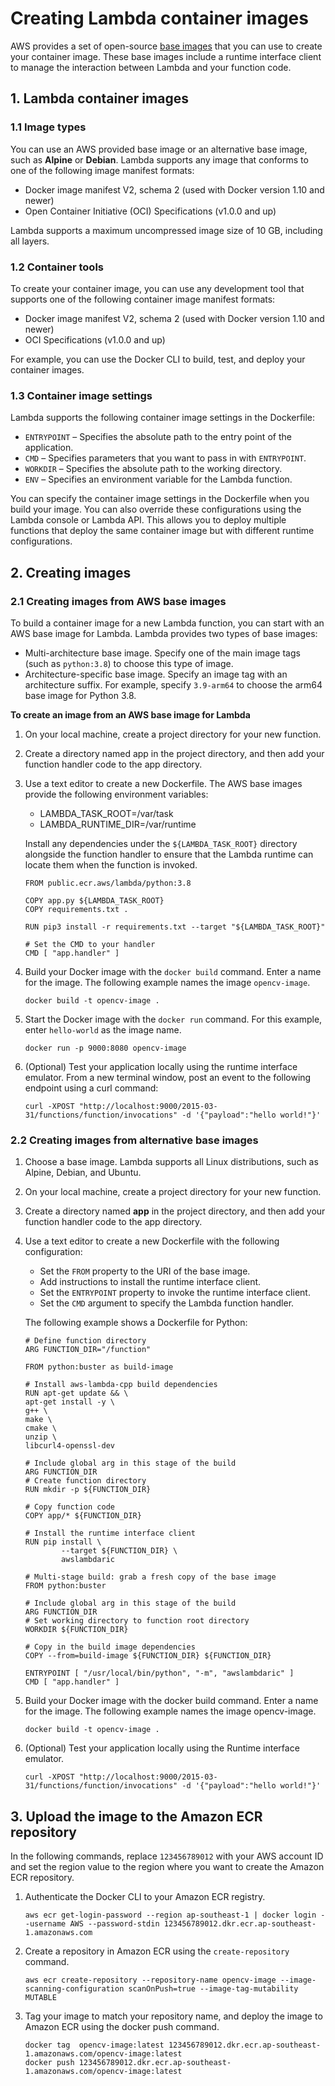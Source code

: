 # Creating Lambda container images

AWS provides a set of open-source [base images](https://docs.aws.amazon.com/lambda/latest/dg/runtimes-images.html#runtimes-images-lp) that you can use to create your container image. These base images include a runtime interface client to manage the interaction between Lambda and your function code.

## 1. Lambda container images
### 1.1 Image types

You can use an AWS provided base image or an alternative base image, such as **Alpine** or **Debian**. Lambda supports any image that conforms to one of the following image manifest formats:

- Docker image manifest V2, schema 2 (used with Docker version 1.10 and newer)
- Open Container Initiative (OCI) Specifications (v1.0.0 and up)

Lambda supports a maximum uncompressed image size of 10 GB, including all layers.

### 1.2 Container tools

To create your container image, you can use any development tool that supports one of the following container image manifest formats:

- Docker image manifest V2, schema 2 (used with Docker version 1.10 and newer)
- OCI Specifications (v1.0.0 and up)

For example, you can use the Docker CLI to build, test, and deploy your container images.

### 1.3 Container image settings

Lambda supports the following container image settings in the Dockerfile:

- `ENTRYPOINT` – Specifies the absolute path to the entry point of the application.
- `CMD` – Specifies parameters that you want to pass in with `ENTRYPOINT`.
- `WORKDIR` – Specifies the absolute path to the working directory.
- `ENV` – Specifies an environment variable for the Lambda function.

You can specify the container image settings in the Dockerfile when you build your image. You can also override these configurations using the Lambda console or Lambda API. This allows you to deploy multiple functions that deploy the same container image but with different runtime configurations.

## 2. Creating images
### 2.1 Creating images from AWS base images
To build a container image for a new Lambda function, you can start with an AWS base image for Lambda. Lambda provides two types of base images:

- Multi-architecture base image. Specify one of the main image tags (such as `python:3.8`) to choose this type of image.
- Architecture-specific base image.
    Specify an image tag with an architecture suffix. For example, specify `3.9-arm64` to choose the arm64 base image for Python 3.8.

**To create an image from an AWS base image for Lambda**

1. On your local machine, create a project directory for your new function.
2. Create a directory named app in the project directory, and then add your function handler code to the app directory.
3. Use a text editor to create a new Dockerfile.
   The AWS base images provide the following environment variables:

    - LAMBDA_TASK_ROOT=/var/task
    - LAMBDA_RUNTIME_DIR=/var/runtime

    Install any dependencies under the `${LAMBDA_TASK_ROOT}` directory alongside the function handler to ensure that the Lambda runtime can locate them when the function is invoked.

    ```
    FROM public.ecr.aws/lambda/python:3.8

    COPY app.py ${LAMBDA_TASK_ROOT}
    COPY requirements.txt .

    RUN pip3 install -r requirements.txt --target "${LAMBDA_TASK_ROOT}"

    # Set the CMD to your handler
    CMD [ "app.handler" ]
    ```
4. Build your Docker image with the `docker build` command. Enter a name for the image. The following example names the image `opencv-image`.
    ```
    docker build -t opencv-image .
    ```

5. Start the Docker image with the `docker run` command. For this example, enter `hello-world` as the image name.
    ```
    docker run -p 9000:8080 opencv-image 
    ```
6. (Optional) Test your application locally using the runtime interface emulator. From a new terminal window, post an event to the following endpoint using a curl command:
    ```
    curl -XPOST "http://localhost:9000/2015-03-31/functions/function/invocations" -d '{"payload":"hello world!"}'
    ```

### 2.2 Creating images from alternative base images

1. Choose a base image. Lambda supports all Linux distributions, such as Alpine, Debian, and Ubuntu.
2. On your local machine, create a project directory for your new function.
3. Create a directory named **app** in the project directory, and then add your function handler code to the app directory.

4. Use a text editor to create a new Dockerfile with the following configuration:
    - Set the `FROM` property to the URI of the base image.
    - Add instructions to install the runtime interface client.
    - Set the `ENTRYPOINT` property to invoke the runtime interface client.
    - Set the `CMD` argument to specify the Lambda function handler.

    The following example shows a Dockerfile for Python:
    ```
    # Define function directory
    ARG FUNCTION_DIR="/function"

    FROM python:buster as build-image

    # Install aws-lambda-cpp build dependencies
    RUN apt-get update && \
    apt-get install -y \
    g++ \
    make \
    cmake \
    unzip \
    libcurl4-openssl-dev

    # Include global arg in this stage of the build
    ARG FUNCTION_DIR
    # Create function directory
    RUN mkdir -p ${FUNCTION_DIR}

    # Copy function code
    COPY app/* ${FUNCTION_DIR}

    # Install the runtime interface client
    RUN pip install \
            --target ${FUNCTION_DIR} \
            awslambdaric

    # Multi-stage build: grab a fresh copy of the base image
    FROM python:buster

    # Include global arg in this stage of the build
    ARG FUNCTION_DIR
    # Set working directory to function root directory
    WORKDIR ${FUNCTION_DIR}

    # Copy in the build image dependencies
    COPY --from=build-image ${FUNCTION_DIR} ${FUNCTION_DIR}

    ENTRYPOINT [ "/usr/local/bin/python", "-m", "awslambdaric" ]
    CMD [ "app.handler" ]
    ```

5. Build your Docker image with the docker build command. Enter a name for the image. The following example names the image opencv-image.
    ```
    docker build -t opencv-image .    
    ```
6. (Optional) Test your application locally using the Runtime interface emulator.
    ```
    curl -XPOST "http://localhost:9000/2015-03-31/functions/function/invocations" -d '{"payload":"hello world!"}'
    ```
## 3. Upload the image to the Amazon ECR repository
In the following commands, replace `123456789012` with your AWS account ID and set the region value to the region where you want to create the Amazon ECR repository.
1. Authenticate the Docker CLI to your Amazon ECR registry.
    ```
    aws ecr get-login-password --region ap-southeast-1 | docker login --username AWS --password-stdin 123456789012.dkr.ecr.ap-southeast-1.amazonaws.com    
    ```
2. Create a repository in Amazon ECR using the `create-repository` command.
    ```
    aws ecr create-repository --repository-name opencv-image --image-scanning-configuration scanOnPush=true --image-tag-mutability MUTABLE
    ```
3. Tag your image to match your repository name, and deploy the image to Amazon ECR using the docker push command. 
    ```
    docker tag  opencv-image:latest 123456789012.dkr.ecr.ap-southeast-1.amazonaws.com/opencv-image:latest
    docker push 123456789012.dkr.ecr.ap-southeast-1.amazonaws.com/opencv-image:latest       
    ```